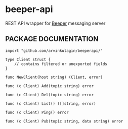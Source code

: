 # beeper-api
REST API wrapper for [Beeper](https://github.com/arvinkulagin/beeper) messaging server
## PACKAGE DOCUMENTATION
```
import "github.com/arvinkulagin/beeperapi/"

type Client struct {
    // contains filtered or unexported fields
}

func NewClient(host string) (Client, error)

func (c Client) Add(topic string) error

func (c Client) Del(topic string) error

func (c Client) List() ([]string, error)

func (c Client) Ping() error

func (c Client) Pub(topic string, data string) error
```